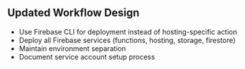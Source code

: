 
## Updated Workflow Design
- Use Firebase CLI for deployment instead of hosting-specific action
- Deploy all Firebase services (functions, hosting, storage, firestore)
- Maintain environment separation
- Document service account setup process
